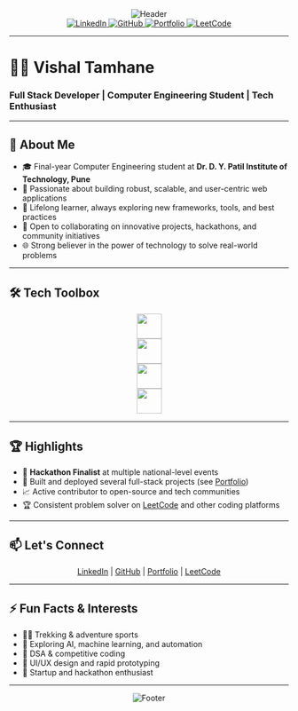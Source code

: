 <div align="center">
  <img src="https://capsule-render.vercel.app/api?type=waving&color=0A66C2,FF5722,FFA116&height=220&section=header&text=Vishal%20Tamhane&fontSize=54&fontColor=ffffff&fontAlignY=40&animation=fadeIn" alt="Header"/>
</div>

<div align="center">
  <a href="https://linkedin.com/in/vishal-tamhane-8229952b7" target="_blank">
    <img src="https://img.shields.io/badge/LinkedIn-0A66C2?style=for-the-badge&logo=linkedin&logoColor=white" alt="LinkedIn"/>
  </a>
  <a href="https://github.com/vishal-tamhane" target="_blank">
    <img src="https://img.shields.io/badge/GitHub-181717?style=for-the-badge&logo=github&logoColor=white" alt="GitHub"/>
  </a>
  <a href="https://vishal-tamhane.github.io/Vishal-Portfolio-2/" target="_blank">
    <img src="https://img.shields.io/badge/Portfolio-FF5722?style=for-the-badge&logo=google-chrome&logoColor=white" alt="Portfolio"/>
  </a>
  <a href="https://leetcode.com/u/vishal_tamhane/" target="_blank">
    <img src="https://img.shields.io/badge/LeetCode-FFA116?style=for-the-badge&logo=leetcode&logoColor=white" alt="LeetCode"/>
  </a>
</div>

---

# 👨‍💻 Vishal Tamhane

### Full Stack Developer | Computer Engineering Student | Tech Enthusiast

---

## 🚀 About Me

- 🎓 Final-year Computer Engineering student at **Dr. D. Y. Patil Institute of Technology, Pune**
- 💼 Passionate about building robust, scalable, and user-centric web applications
- 🧠 Lifelong learner, always exploring new frameworks, tools, and best practices
- 🤝 Open to collaborating on innovative projects, hackathons, and community initiatives
- 🌐 Strong believer in the power of technology to solve real-world problems

---

## 🛠️ Tech Toolbox

<div align="center">
  <img src="https://skillicons.dev/icons?i=react,redux,ts,js,html,css,tailwind&perline=7" height="45"/>
  <br/>
  <img src="https://skillicons.dev/icons?i=nodejs,express,java,spring&perline=4" height="45"/>
  <br/>
  <img src="https://skillicons.dev/icons?i=python,cpp,c,git,github&perline=5" height="45"/>
  <br/>
  <img src="https://skillicons.dev/icons?i=mysql,mongodb,sqlite,vercel,figma,postman&perline=6" height="45"/>
</div>

---

## 🏆 Highlights

- 🏅 **Hackathon Finalist** at multiple national-level events
- 🚀 Built and deployed several full-stack projects (see [Portfolio](https://vishal-tamhane.github.io/Vishal-Portfolio-2/))
- 📈 Active contributor to open-source and tech communities
- 🏆 Consistent problem solver on [LeetCode](https://leetcode.com/u/vishal_tamhane/) and other coding platforms

---

## 📫 Let's Connect

<div align="center">
  <a href="https://linkedin.com/in/vishal-tamhane-8229952b7" target="_blank">LinkedIn</a> |
  <a href="https://github.com/vishal-tamhane" target="_blank">GitHub</a> |
  <a href="https://vishal-tamhane.github.io/Vishal-Portfolio-2/" target="_blank">Portfolio</a> |
  <a href="https://leetcode.com/u/vishal_tamhane/" target="_blank">LeetCode</a>
</div>

---

## ⚡ Fun Facts & Interests

- 🧗‍♂️ Trekking & adventure sports
- 🤖 Exploring AI, machine learning, and automation
- 🧩 DSA & competitive coding
- 🎨 UI/UX design and rapid prototyping
- 🚀 Startup and hackathon enthusiast

---

<div align="center">
  <img src="https://capsule-render.vercel.app/api?type=waving&color=FF5722,0A66C2,FFA116&height=120&section=footer&text=Let%27s%20build%20something%20amazing!&fontSize=25&fontAlignY=30&fontColor=ffffff&animation=twinkling" alt="Footer"/>
</div>
